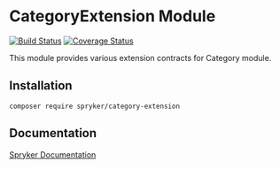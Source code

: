 # CategoryExtension Module
[![Build Status](https://travis-ci.org/spryker/category-extension.svg)](https://travis-ci.org/spryker/category-extension)
[![Coverage Status](https://coveralls.io/repos/github/spryker/category-extension/badge.svg)](https://coveralls.io/github/spryker/category-extension)

This module provides various extension contracts for Category module.

## Installation

```
composer require spryker/category-extension
```

## Documentation

[Spryker Documentation](https://academy.spryker.com/developing_with_spryker/module_guide/modules.html)
